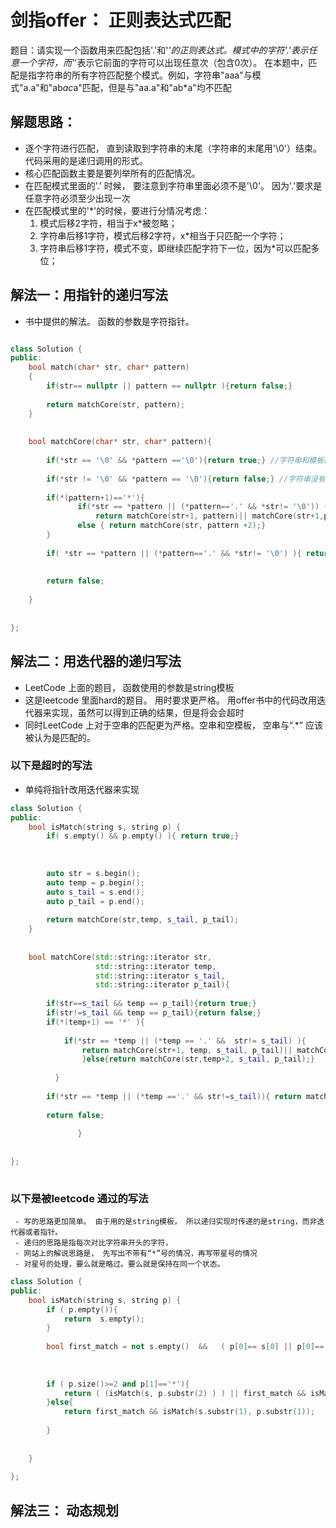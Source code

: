 # 剑指offer： 正则表达式匹配

题目：请实现一个函数用来匹配包括'.'和'*'的正则表达式。模式中的字符'.'表示任意一个字符，而'*'表示它前面的字符可以出现任意次（包含0次）。 
在本题中，匹配是指字符串的所有字符匹配整个模式。例如，字符串"aaa"与模式"a.a"和"ab*ac*a"匹配，但是与"aa.a"和"ab*a"均不匹配

## 解题思路：

- 逐个字符进行匹配， 直到读取到字符串的末尾（字符串的末尾用'\0'）结束。 代码采用的是递归调用的形式。
- 核心匹配函数主要是要列举所有的匹配情况。
- 在匹配模式里面的'.' 时候， 要注意到字符串里面必须不是'\0'。 因为'.'要求是任意字符必须至少出现一次
- 在匹配模式里的'*'的时候，要进行分情况考虑：
     1. 模式后移2字符，相当于x*被忽略；
     2. 字符串后移1字符，模式后移2字符，x*相当于只匹配一个字符；
     3. 字符串后移1字符，模式不变，即继续匹配字符下一位，因为*可以匹配多位；
     
## 解法一：用指针的递归写法
 - 书中提供的解法。 函数的参数是字符指针。

```c++

class Solution {
public:
    bool match(char* str, char* pattern)
    {
        if(str== nullptr || pattern == nullptr ){return false;}
        
        return matchCore(str, pattern);
    }
    
    
    bool matchCore(char* str, char* pattern){
        
        if(*str == '\0' && *pattern =='\0'){return true;} //字符串和模板都读到了结尾；
        
        if(*str != '\0' && *pattern == '\0'){return false;} //字符串没有读到了结尾， 模板读到结尾
        
        if(*(pattern+1)=='*'){
               if(*str == *pattern || (*pattern=='.' && *str!= '\0')) {
                   return matchCore(str+1, pattern)|| matchCore(str+1,pattern+2)||matchCore(str,pattern+2);}
               else { return matchCore(str, pattern +2);}
        }
     
        if( *str == *pattern || (*pattern=='.' && *str!= '\0') ){ return matchCore(str+1,pattern+1); } // 对应的字符都相等的情况下
                                                                                      //或者出现.通配符， 且字符串还没有读完
        
        return false;
        
    }
    
    
};


```


## 解法二：用迭代器的递归写法
  - LeetCode 上面的题目， 函数使用的参数是string模板
  - 这是leetcode 里面hard的题目。 用时要求更严格。 用offer书中的代码改用迭代器来实现，虽然可以得到正确的结果，但是将会会超时
  - 同时LeetCode 上对于空串的匹配更为严格。空串和空模板， 空串与“.*” 应该被认为是匹配的。
  
### 以下是超时的写法
  -  单纯将指针改用迭代器来实现
```c++
class Solution {
public:
    bool isMatch(string s, string p) {
        if( s.empty() && p.empty() ){ return true;}
        
        
        
        auto str = s.begin();
        auto temp = p.begin();
        auto s_tail = s.end();
        auto p_tail = p.end();
        
        return matchCore(str,temp, s_tail, p_tail);
    }
    
    
    bool matchCore(std::string::iterator str, 
                   std::string::iterator temp,
                   std::string::iterator s_tail,
                   std::string::iterator p_tail){
        
        if(str==s_tail && temp == p_tail){return true;}
        if(str!=s_tail && temp == p_tail){return false;}
        if(*(temp+1) == '*' ){
            
            if(*str == *temp || (*temp == '.' &&  str!= s_tail) ){
                return matchCore(str+1, temp, s_tail, p_tail)|| matchCore(str+1, temp+2, s_tail, p_tail) || matchCore(str, temp+2, s_tail, p_tail);
                }else{return matchCore(str,temp+2, s_tail, p_tail);}
                           
          }
                              
        if(*str == *temp || (*temp =='.' && str!=s_tail)){ return matchCore(str+1, temp+1,s_tail, p_tail) ;}
             
        return false;
        
               }   
        
               
};      
               
```

### 以下是被leetcode 通过的写法
     - 写的思路更加简单。 由于用的是string模板， 所以递归实现时传递的是string，而非迭代器或者指针。
     - 递归的思路是指每次对比字符串开头的字符，
     - 网站上的解说思路是， 先写出不带有“*”号的情况，再写带星号的情况
     - 对星号的处理，要么就是略过。要么就是保持在同一个状态。

```c++
class Solution {
public:
    bool isMatch(string s, string p) {
        if ( p.empty()){
            return  s.empty();
        }
        
        bool first_match = not s.empty()  &&   ( p[0]== s[0] || p[0]=='.');
        
        
        
        if ( p.size()>=2 and p[1]=='*'){
            return ( (isMatch(s, p.substr(2) ) ) || first_match && isMatch(s.substr(1), p) );
        }else{
            return first_match && isMatch(s.substr(1), p.substr(1));
               
        }
                    
           
    }
               
};  
```


## 解法三： 动态规划
